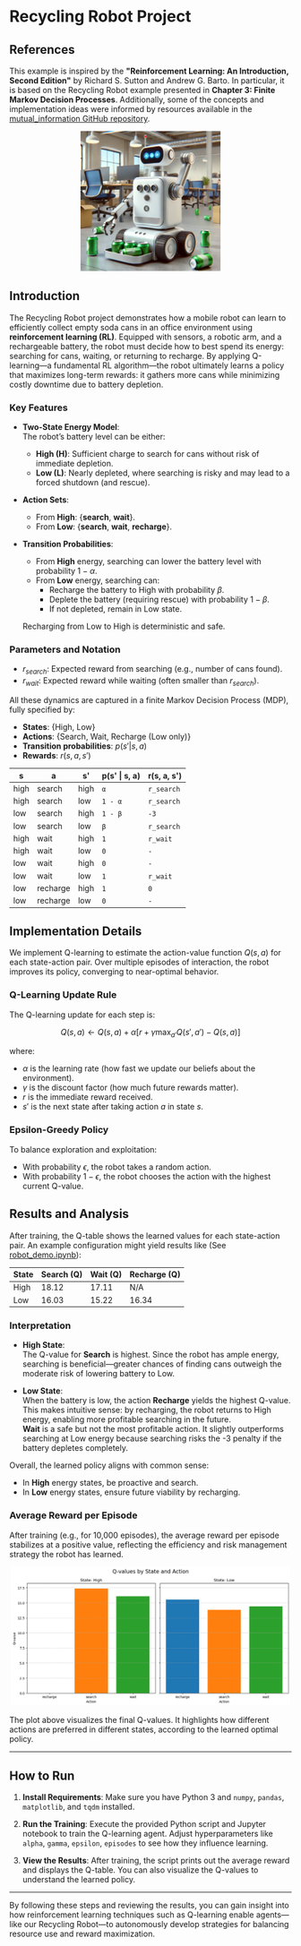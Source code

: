 # Recycling Robot Project

## References

This example is inspired by the **"Reinforcement Learning: An Introduction, Second Edition"** by Richard S. Sutton and Andrew G. Barto. In particular, it is based on the Recycling Robot example presented in **Chapter 3: Finite Markov Decision Processes**.
Additionally, some of the concepts and implementation ideas were informed by resources available in the [mutual_information GitHub repository](https://github.com/Duane321/mutual_information/tree/main/videos/monte_carlo_for_RL_and_off_policy_methods).

<div style="text-align: center;">
    <img src="image/robot.webp" alt="Robot Image" width="250">
</div>

## Introduction

The Recycling Robot project demonstrates how a mobile robot can learn to efficiently collect empty soda cans in an office environment using **reinforcement learning (RL)**. Equipped with sensors, a robotic arm, and a rechargeable battery, the robot must decide how to best spend its energy: searching for cans, waiting, or returning to recharge. By applying Q-learning—a fundamental RL algorithm—the robot ultimately learns a policy that maximizes long-term rewards: it gathers more cans while minimizing costly downtime due to battery depletion.

### Key Features

- **Two-State Energy Model**:  
  The robot’s battery level can be either:
  - **High (H)**: Sufficient charge to search for cans without risk of immediate depletion.
  - **Low (L)**: Nearly depleted, where searching is risky and may lead to a forced shutdown (and rescue).

- **Action Sets**:
  - From **High**: {**search**, **wait**}.
  - From **Low**: {**search**, **wait**, **recharge**}.


- **Transition Probabilities**:
  - From **High** energy, searching can lower the battery level with probability $1 - \alpha$.
  - From **Low** energy, searching can:
    - Recharge the battery to High with probability $\beta$.
    - Deplete the battery (requiring rescue) with probability $1 - \beta$.
    - If not depleted, remain in Low state.
  
  Recharging from Low to High is deterministic and safe.

### Parameters and Notation

- $r_{search}$: Expected reward from searching (e.g., number of cans found).
- $r_{wait}$: Expected reward while waiting (often smaller than $r_{search}$).

All these dynamics are captured in a finite Markov Decision Process (MDP), fully specified by:
- **States**: {High, Low}
- **Actions**: {Search, Wait, Recharge (Low only)}
- **Transition probabilities**: $p(s' | s, a)$
- **Rewards**: $r(s, a, s')$


| s    | a         | s'   | p(s' \| s, a) | r(s, a, s') |
|------|-----------|------|-------------|-------------|
| high | search    | high | `α`         | `r_search`  |
| high | search    | low  | `1 - α`     | `r_search`  |
| low  | search    | high | `1 - β`     | `-3`        |
| low  | search    | low  | `β`         | `r_search`  |
| high | wait      | high | `1`         | `r_wait`    |
| high | wait      | low  | `0`         | `-`         |
| low  | wait      | high | `0`         | `-`         |
| low  | wait      | low  | `1`         | `r_wait`    |
| low  | recharge  | high | `1`         | `0`         |
| low  | recharge  | low  | `0`         | `-`         |




## Implementation Details

We implement Q-learning to estimate the action-value function $Q(s,a)$ for each state-action pair. Over multiple episodes of interaction, the robot improves its policy, converging to near-optimal behavior.

### Q-Learning Update Rule

The Q-learning update for each step is:

$$
Q(s, a) \leftarrow Q(s, a) + \alpha \left[ r + \gamma \max_{a'} Q(s', a') - Q(s, a) \right]
$$

where:
- $\alpha$ is the learning rate (how fast we update our beliefs about the environment).
- $\gamma$ is the discount factor (how much future rewards matter).
- $r$ is the immediate reward received.
- $s'$ is the next state after taking action $a$ in state $s$.

### Epsilon-Greedy Policy

To balance exploration and exploitation:
- With probability $\epsilon$, the robot takes a random action.
- With probability $1 - \epsilon$, the robot chooses the action with the highest current Q-value.


## Results and Analysis

After training, the Q-table shows the learned values for each state-action pair. An example configuration might yield results like (See [robot_demo.ipynb](robot_demo.ipynb)):

| State | Search (Q) | Wait (Q) | Recharge (Q) |
|-------|-------------|----------|--------------|
| High  | 18.12       | 17.11    | N/A          |
| Low   | 16.03       | 15.22    | 16.34        |

### Interpretation

- **High State**:  
  The Q-value for **Search** is highest. Since the robot has ample energy, searching is beneficial—greater chances of finding cans outweigh the moderate risk of lowering battery to Low.
  
- **Low State**:  
  When the battery is low, the action **Recharge** yields the highest Q-value. This makes intuitive sense: by recharging, the robot returns to High energy, enabling more profitable searching in the future.  
  **Wait** is a safe but not the most profitable action. It slightly outperforms searching at Low energy because searching risks the -3 penalty if the battery depletes completely.  

Overall, the learned policy aligns with common sense:  
- In **High** energy states, be proactive and search.  
- In **Low** energy states, ensure future viability by recharging.

### Average Reward per Episode

After training (e.g., for 10,000 episodes), the average reward per episode stabilizes at a positive value, reflecting the efficiency and risk management strategy the robot has learned.

<div style="text-align: center;">
    <img src="image/qvalues.png" alt="Q-Values Plot" width="500">
</div>

The plot above visualizes the final Q-values. It highlights how different actions are preferred in different states, according to the learned optimal policy.

---

## How to Run

1. **Install Requirements**:
   Make sure you have Python 3 and `numpy`, `pandas`, `matplotlib`, and `tqdm` installed.
   
2. **Run the Training**:
   Execute the provided Python script and Jupyter notebook to train the Q-learning agent. Adjust hyperparameters like `alpha`, `gamma`, `epsilon`, `episodes` to see how they influence learning.

3. **View the Results**:
   After training, the script prints out the average reward and displays the Q-table. You can also visualize the Q-values to understand the learned policy.

---

By following these steps and reviewing the results, you can gain insight into how reinforcement learning techniques such as Q-learning enable agents—like our Recycling Robot—to autonomously develop strategies for balancing resource use and reward maximization.